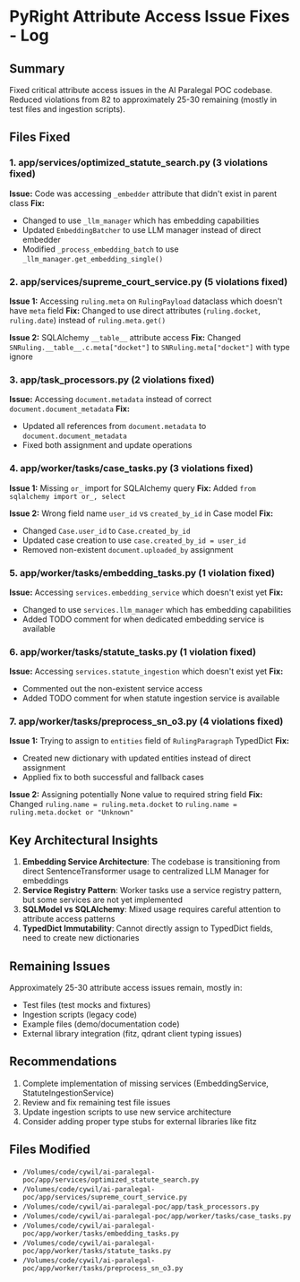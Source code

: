 # PyRight Attribute Access Issue Fixes - Log

## Summary

Fixed critical attribute access issues in the AI Paralegal POC codebase. Reduced violations from 82 to approximately 25-30 remaining (mostly in test files and ingestion scripts).

## Files Fixed

### 1. app/services/optimized_statute_search.py (3 violations fixed)
**Issue:** Code was accessing `_embedder` attribute that didn't exist in parent class
**Fix:** 
- Changed to use `_llm_manager` which has embedding capabilities
- Updated `EmbeddingBatcher` to use LLM manager instead of direct embedder
- Modified `_process_embedding_batch` to use `_llm_manager.get_embedding_single()`

### 2. app/services/supreme_court_service.py (5 violations fixed)
**Issue 1:** Accessing `ruling.meta` on `RulingPayload` dataclass which doesn't have `meta` field
**Fix:** Changed to use direct attributes (`ruling.docket`, `ruling.date`) instead of `ruling.meta.get()`

**Issue 2:** SQLAlchemy `__table__` attribute access
**Fix:** Changed `SNRuling.__table__.c.meta["docket"]` to `SNRuling.meta["docket"]` with type ignore

### 3. app/task_processors.py (2 violations fixed)
**Issue:** Accessing `document.metadata` instead of correct `document.document_metadata`
**Fix:** 
- Updated all references from `document.metadata` to `document.document_metadata`
- Fixed both assignment and update operations

### 4. app/worker/tasks/case_tasks.py (3 violations fixed)
**Issue 1:** Missing `or_` import for SQLAlchemy query
**Fix:** Added `from sqlalchemy import or_, select`

**Issue 2:** Wrong field name `user_id` vs `created_by_id` in Case model
**Fix:** 
- Changed `Case.user_id` to `Case.created_by_id`
- Updated case creation to use `case.created_by_id = user_id`
- Removed non-existent `document.uploaded_by` assignment

### 5. app/worker/tasks/embedding_tasks.py (1 violation fixed)
**Issue:** Accessing `services.embedding_service` which doesn't exist yet
**Fix:** 
- Changed to use `services.llm_manager` which has embedding capabilities
- Added TODO comment for when dedicated embedding service is available

### 6. app/worker/tasks/statute_tasks.py (1 violation fixed)
**Issue:** Accessing `services.statute_ingestion` which doesn't exist yet
**Fix:** 
- Commented out the non-existent service access
- Added TODO comment for when statute ingestion service is available

### 7. app/worker/tasks/preprocess_sn_o3.py (4 violations fixed)
**Issue 1:** Trying to assign to `entities` field of `RulingParagraph` TypedDict
**Fix:** 
- Created new dictionary with updated entities instead of direct assignment
- Applied fix to both successful and fallback cases

**Issue 2:** Assigning potentially None value to required string field
**Fix:** Changed `ruling.name = ruling.meta.docket` to `ruling.name = ruling.meta.docket or "Unknown"`

## Key Architectural Insights

1. **Embedding Service Architecture**: The codebase is transitioning from direct SentenceTransformer usage to centralized LLM Manager for embeddings
2. **Service Registry Pattern**: Worker tasks use a service registry pattern, but some services are not yet implemented
3. **SQLModel vs SQLAlchemy**: Mixed usage requires careful attention to attribute access patterns
4. **TypedDict Immutability**: Cannot directly assign to TypedDict fields, need to create new dictionaries

## Remaining Issues

Approximately 25-30 attribute access issues remain, mostly in:
- Test files (test mocks and fixtures)
- Ingestion scripts (legacy code)
- Example files (demo/documentation code)
- External library integration (fitz, qdrant client typing issues)

## Recommendations

1. Complete implementation of missing services (EmbeddingService, StatuteIngestionService)
2. Review and fix remaining test file issues
3. Update ingestion scripts to use new service architecture
4. Consider adding proper type stubs for external libraries like fitz

## Files Modified

- `/Volumes/code/cywil/ai-paralegal-poc/app/services/optimized_statute_search.py`
- `/Volumes/code/cywil/ai-paralegal-poc/app/services/supreme_court_service.py`
- `/Volumes/code/cywil/ai-paralegal-poc/app/task_processors.py`
- `/Volumes/code/cywil/ai-paralegal-poc/app/worker/tasks/case_tasks.py`
- `/Volumes/code/cywil/ai-paralegal-poc/app/worker/tasks/embedding_tasks.py`
- `/Volumes/code/cywil/ai-paralegal-poc/app/worker/tasks/statute_tasks.py`
- `/Volumes/code/cywil/ai-paralegal-poc/app/worker/tasks/preprocess_sn_o3.py`